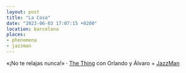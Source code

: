 ```yaml
---
layout: post
title: "La Cosa"
date: "2023-06-03 17:07:15 +0200"
location: barcelona
places:
- phenomena
- jazzman
---
```

«¡No te relajas nunca!» · [The Thing](https://letterboxd.com/javier/film/the-thing/1) con Orlando y Álvaro + [JazzMan](/maps/barcelona?p=jazzman)
